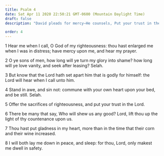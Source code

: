 ```yaml
---
title: Psalm 4
date: Sat Apr 11 2020 22:50:21 GMT-0600 (Mountain Daylight Time)
draft: false
description: "David pleads for mercy—He counsels, Put your trust in the Lord."

order: 4
---
```

    
1 Hear me when I call, O God of my righteousness: thou hast enlarged me when I was in distress; have mercy upon me, and hear my prayer.

2 O ye sons of men, how long will ye turn my glory into shame? how long will ye love vanity, and seek after leasing? Selah.

3 But know that the Lord hath set apart him that is godly for himself: the Lord will hear when I call unto him.

4 Stand in awe, and sin not: commune with your own heart upon your bed, and be still. Selah.

5 Offer the sacrifices of righteousness, and put your trust in the Lord.

6 There be many that say, Who will shew us any good? Lord, lift thou up the light of thy countenance upon us.

7 Thou hast put gladness in my heart, more than in the time that their corn and their wine increased.

8 I will both lay me down in peace, and sleep: for thou, Lord, only makest me dwell in safety.
